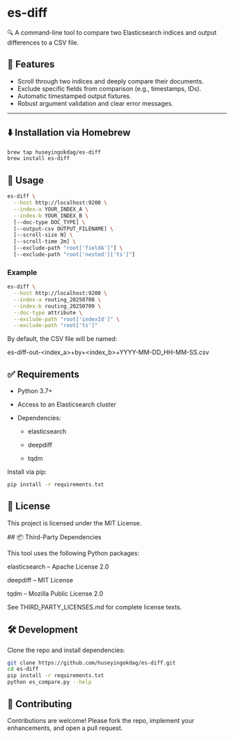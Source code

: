 # es-diff

🔍 A command-line tool to compare two Elasticsearch indices and output differences to a CSV file.


## 🚀 Features

- Scroll through two indices and deeply compare their documents.
- Exclude specific fields from comparison (e.g., timestamps, IDs).
- Automatic timestamped output fixtures.
- Robust argument validation and clear error messages.

---

## ⬇️ Installation via Homebrew

```bash
brew tap huseyingokdag/es-diff
brew install es-diff
```

## 🧰 Usage

```bash
es-diff \
  --host http://localhost:9200 \
  --index-a YOUR_INDEX_A \
  --index-b YOUR_INDEX_B \
  [--doc-type DOC_TYPE] \
  [--output-csv OUTPUT_FILENAME] \
  [--scroll-size N] \
  [--scroll-time 2m] \
  [--exclude-path "root['fieldA']"] \
  [--exclude-path "root['nested']['ts']"]
```

### Example

```bash
es-diff \
  --host http://localhost:9200 \
  --index-a routing_20250708 \
  --index-b routing_20250709 \
  --doc-type attribute \
  --exclude-path "root['indexId']" \
  --exclude-path "root['ts']"
```

By default, the CSV file will be named:

es-diff-out-<index_a>+by+<index_b>+YYYY-MM-DD_HH-MM-SS.csv

## ✅ Requirements

- Python 3.7+

- Access to an Elasticsearch cluster

- Dependencies:

    - elasticsearch

    - deepdiff

    - tqdm

Install via pip:

```bash
pip install -r requirements.txt
```

## 📄 License

This project is licensed under the MIT License.

## 📦 Third-Party Dependencies

This tool uses the following Python packages:

elasticsearch – Apache License 2.0

deepdiff – MIT License

tqdm – Mozilla Public License 2.0

See THIRD_PARTY_LICENSES.md for complete license texts.

## 🛠️ Development

Clone the repo and install dependencies:

```bash
git clone https://github.com/huseyingokdag/es-diff.git
cd es-diff
pip install -r requirements.txt
python es_compare.py --help
```

## 🔧 Contributing

Contributions are welcome! Please fork the repo, implement your enhancements, and open a pull request.